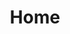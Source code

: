 ---
home: true
title: Home
heroImage: zeroerr.jpg
actions:
  - text: Get Started
    link: /zh/Pages/md_docs_zh_get_started
    type: primary
  - text: Introduction
    link: /zh/Pages/md_docs_zh_introduction
    type: secondary
features:
  - title: 单文件，易引入
    details: Header-only的库，只需引入一个头文件即可使用。
  - title: 小巧快速
    details: 仅3K余行C++代码，编译速度快，运行速度快。
  - title: 多场景使用
    details: 一次配置打印规则，可同时应用于日志，单元测试，调试等场景。
footer: MIT Licensed | Copyright © 2022-present 西风逍遥游
---